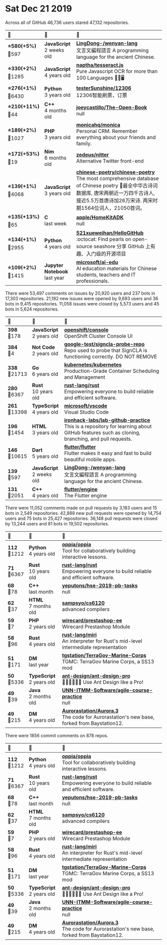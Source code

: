 # Sat Dec 21 2019

Across all of GitHub 46,736 users stared 
47,132 repositories. 

| :page_with_curl: | :calendar: | :page_with_curl: |
| :--- | :--- | :--- |
| **:star:580(+5%)**<br>:twisted_rightwards_arrows:597 | **JavaScript**<br>2 weeks old | **[LingDong-/wenyan-lang](https://github.com/LingDong-/wenyan-lang)**<br>文言文編程語言 A programming language for the ancient Chinese. |
| **:star:330(+2%)**<br>:twisted_rightwards_arrows:1285 | **JavaScript**<br>4 years old | **[naptha/tesseract.js](https://github.com/naptha/tesseract.js)**<br>Pure Javascript OCR for more than 100 Languages 📖🎉🖥 |
| **:star:276(+1%)**<br>:twisted_rightwards_arrows:6430 | **Python**<br>3 years old | **[testerSunshine/12306](https://github.com/testerSunshine/12306)**<br>12306智能刷票，订票 |
| **:star:210(+11%)**<br>:twisted_rightwards_arrows:44 | **C++**<br>4 months old | **[joeycastillo/The-Open-Book](https://github.com/joeycastillo/The-Open-Book)**<br>null |
| **:star:189(+2%)**<br>:twisted_rightwards_arrows:1027 | **PHP**<br>3 years old | **[monicahq/monica](https://github.com/monicahq/monica)**<br>Personal CRM. Remember everything about your friends and family. |
| **:star:172(+53%)**<br>:twisted_rightwards_arrows:19 | **Nim**<br>6 months old | **[zedeus/nitter](https://github.com/zedeus/nitter)**<br>Alternative Twitter front-end |
| **:star:139(+1%)**<br>:twisted_rightwards_arrows:4068 | **JavaScript**<br>3 years old | **[chinese-poetry/chinese-poetry](https://github.com/chinese-poetry/chinese-poetry)**<br>The most comprehensive database of Chinese poetry 🧶最全中华古诗词数据库,  唐宋两朝近一万四千古诗人,  接近5.5万首唐诗加26万宋诗.  两宋时期1564位词人，21050首词。   |
| **:star:135(+13%)**<br>:twisted_rightwards_arrows:65 | **C**<br>last week | **[apple/HomeKitADK](https://github.com/apple/HomeKitADK)**<br>null |
| **:star:134(+1%)**<br>:twisted_rightwards_arrows:2955 | **Python**<br>4 years old | **[521xueweihan/HelloGitHub](https://github.com/521xueweihan/HelloGitHub)**<br>:octocat: Find pearls on open-source seashore 分享 GitHub 上有趣、入门级的开源项目 |
| **:star:109(+2%)**<br>:twisted_rightwards_arrows:1415 | **Jupyter Notebook**<br>last year | **[microsoft/ai-edu](https://github.com/microsoft/ai-edu)**<br>AI education materials for Chinese students, teachers and IT professionals. |

There were 53,497 comments on issues by 20,920 users and 237 bots in 17,303 repositories.
21,192 new issues were opened by 9,693 users and 36 bots in 9,415 repositories.
11,058 issues were closed by 5,573 users and 45 bots in 5,624 repositories.

| :speech_balloon: | :calendar: | :page_with_curl: |
| :--- | :--- | :--- |
| **398**<br>:twisted_rightwards_arrows:178 | **JavaScript**<br>2 years old | **[openshift/console](https://github.com/openshift/console)**<br>OpenShift Cluster Console UI |
| **384**<br>:twisted_rightwards_arrows:4 | **Not Code**<br>2 years old | **[google-test/signcla-probe-repo](https://github.com/google-test/signcla-probe-repo)**<br>Repo used to probe that SignCLA is functioning correctly.  DO NOT REMOVE |
| **338**<br>:twisted_rightwards_arrows:21713 | **Go**<br>6 years old | **[kubernetes/kubernetes](https://github.com/kubernetes/kubernetes)**<br>Production-Grade Container Scheduling and Management |
| **280**<br>:twisted_rightwards_arrows:6367 | **Rust**<br>10 years old | **[rust-lang/rust](https://github.com/rust-lang/rust)**<br>Empowering everyone to build reliable and efficient software. |
| **261**<br>:twisted_rightwards_arrows:13398 | **TypeScript**<br>4 years old | **[microsoft/vscode](https://github.com/microsoft/vscode)**<br>Visual Studio Code |
| **196**<br>:twisted_rightwards_arrows:1454 | **HTML**<br>3 years old | **[ironhack-labs/lab-github-practice](https://github.com/ironhack-labs/lab-github-practice)**<br>This is a repository for learning about GitHub features such as cloning, branching, and pull requests. |
| **146**<br>:twisted_rightwards_arrows:10615 | **Dart**<br>5 years old | **[flutter/flutter](https://github.com/flutter/flutter)**<br>Flutter makes it easy and fast to build beautiful mobile apps. |
| **139**<br>:twisted_rightwards_arrows:597 | **JavaScript**<br>2 weeks old | **[LingDong-/wenyan-lang](https://github.com/LingDong-/wenyan-lang)**<br>文言文編程語言 A programming language for the ancient Chinese. |
| **131**<br>:twisted_rightwards_arrows:2051 | **C++**<br>4 years old | **[flutter/engine](https://github.com/flutter/engine)**<br>The Flutter engine |

There were 11,052 comments made on pull requests by 3,183 users and 15 bots in 2,549 repositories.
42,888 new pull requests were opened by 14,754 users and 75 bots in 25,427 repositories.
36,148 pull requests were closed by 13,244 users and 81 bots in 19,502 repositories.

| :speech_balloon: | :calendar: | :page_with_curl: |
| :--- | :--- | :--- |
| **112**<br>:twisted_rightwards_arrows:1212 | **Python**<br>4 years old | **[oppia/oppia](https://github.com/oppia/oppia)**<br>Tool for collaboratively building interactive lessons. |
| **71**<br>:twisted_rightwards_arrows:6367 | **Rust**<br>10 years old | **[rust-lang/rust](https://github.com/rust-lang/rust)**<br>Empowering everyone to build reliable and efficient software. |
| **68**<br>:twisted_rightwards_arrows:78 | **C++**<br>last month | **[yeputons/hse-2019-pb-tasks](https://github.com/yeputons/hse-2019-pb-tasks)**<br>null |
| **62**<br>:twisted_rightwards_arrows:37 | **HTML**<br>7 months old | **[sampsyo/cs6120](https://github.com/sampsyo/cs6120)**<br>advanced compilers |
| **59**<br>:twisted_rightwards_arrows:7 | **PHP**<br>2 years old | **[wirecard/prestashop-ee](https://github.com/wirecard/prestashop-ee)**<br>Wirecard Prestashop Module |
| **58**<br>:twisted_rightwards_arrows:96 | **Rust**<br>4 years old | **[rust-lang/miri](https://github.com/rust-lang/miri)**<br>An interpreter for Rust's mid-level intermediate representation |
| **51**<br>:twisted_rightwards_arrows:171 | **DM**<br>last year | **[tgstation/TerraGov-Marine-Corps](https://github.com/tgstation/TerraGov-Marine-Corps)**<br>TGMC: TerraGov Marine Corps, a SS13 mod |
| **50**<br>:twisted_rightwards_arrows:5336 | **TypeScript**<br>2 years old | **[ant-design/ant-design-pro](https://github.com/ant-design/ant-design-pro)**<br>👨🏻‍💻👩🏻‍💻 Use Ant Design like a Pro! |
| **49**<br>:twisted_rightwards_arrows:39 | **Java**<br>2 months old | **[UNN-ITMM-Software/agile-course-practice](https://github.com/UNN-ITMM-Software/agile-course-practice)**<br>null |
| **49**<br>:twisted_rightwards_arrows:215 | **DM**<br>4 years old | **[Aurorastation/Aurora.3](https://github.com/Aurorastation/Aurora.3)**<br>The code for Aurorastation's new base, forked from Baystation12. |

There were 1856 commit comments on 878 repos.

| :speech_balloon: | :calendar: | :page_with_curl: |
| :--- | :--- | :--- |
| **112**<br>:twisted_rightwards_arrows:1212 | **Python**<br>4 years old | **[oppia/oppia](https://github.com/oppia/oppia)**<br>Tool for collaboratively building interactive lessons. |
| **71**<br>:twisted_rightwards_arrows:6367 | **Rust**<br>10 years old | **[rust-lang/rust](https://github.com/rust-lang/rust)**<br>Empowering everyone to build reliable and efficient software. |
| **68**<br>:twisted_rightwards_arrows:78 | **C++**<br>last month | **[yeputons/hse-2019-pb-tasks](https://github.com/yeputons/hse-2019-pb-tasks)**<br>null |
| **62**<br>:twisted_rightwards_arrows:37 | **HTML**<br>7 months old | **[sampsyo/cs6120](https://github.com/sampsyo/cs6120)**<br>advanced compilers |
| **59**<br>:twisted_rightwards_arrows:7 | **PHP**<br>2 years old | **[wirecard/prestashop-ee](https://github.com/wirecard/prestashop-ee)**<br>Wirecard Prestashop Module |
| **58**<br>:twisted_rightwards_arrows:96 | **Rust**<br>4 years old | **[rust-lang/miri](https://github.com/rust-lang/miri)**<br>An interpreter for Rust's mid-level intermediate representation |
| **51**<br>:twisted_rightwards_arrows:171 | **DM**<br>last year | **[tgstation/TerraGov-Marine-Corps](https://github.com/tgstation/TerraGov-Marine-Corps)**<br>TGMC: TerraGov Marine Corps, a SS13 mod |
| **50**<br>:twisted_rightwards_arrows:5336 | **TypeScript**<br>2 years old | **[ant-design/ant-design-pro](https://github.com/ant-design/ant-design-pro)**<br>👨🏻‍💻👩🏻‍💻 Use Ant Design like a Pro! |
| **49**<br>:twisted_rightwards_arrows:39 | **Java**<br>2 months old | **[UNN-ITMM-Software/agile-course-practice](https://github.com/UNN-ITMM-Software/agile-course-practice)**<br>null |
| **49**<br>:twisted_rightwards_arrows:215 | **DM**<br>4 years old | **[Aurorastation/Aurora.3](https://github.com/Aurorastation/Aurora.3)**<br>The code for Aurorastation's new base, forked from Baystation12. |

